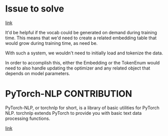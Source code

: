 # Issue to solve

[link](https://github.com/PetrochukM/PyTorch-NLP/issues/109)

 It'd be helpful if the vocab could be generated on demand during training time. This means that we'd need to create a related embedding table that would grow during training time, as need be.

With such a system, we wouldn't need to initially load and tokenize the data.

In order to accomplish this, either the Embedding or the TokenEnum would need to also handle updating the optimizer and any related object that depends on model parameters.

# PyTorch-NLP CONTRIBUTION

PyTorch-NLP, or torchnlp for short, is a library of basic utilities for PyTorch NLP. torchnlp extends PyTorch to provide you with basic text data processing functions.

[link](https://github.com/PetrochukM/PyTorch-NLP)
